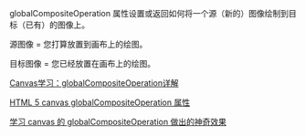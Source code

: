 globalCompositeOperation 属性设置或返回如何将一个源（新的）图像绘制到目标（已有）的图像上。

源图像 = 您打算放置到画布上的绘图。

目标图像 = 您已经放置在画布上的绘图。

[Canvas学习：globalCompositeOperation详解](https://www.cnblogs.com/fangsmile/p/10132920.html)

[HTML 5 canvas globalCompositeOperation 属性](https://www.cnblogs.com/staven/p/4760960.html)

[学习 canvas 的 globalCompositeOperation 做出的神奇效果](https://segmentfault.com/a/1190000016214908)